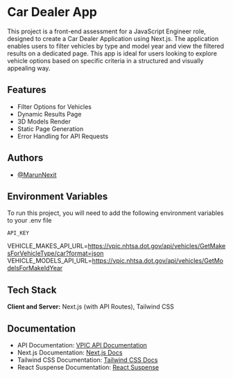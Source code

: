 # Car Dealer App

This project is a front-end assessment for a JavaScript Engineer role, designed to create a Car Dealer Application using Next.js. The application enables users to filter vehicles by type and model year and view the filtered results on a dedicated page. This app is ideal for users looking to explore vehicle options based on specific criteria in a structured and visually appealing way.


## Features

- Filter Options for Vehicles
- Dynamic Results Page
- 3D Models Render
- Static Page Generation
- Error Handling for API Requests


## Authors

- [@MarunNexit](https://github.com/MarunNexit)


## Environment Variables

To run this project, you will need to add the following environment variables to your .env file

`API_KEY`

VEHICLE_MAKES_API_URL=https://vpic.nhtsa.dot.gov/api/vehicles/GetMakesForVehicleType/car?format=json
VEHICLE_MODELS_API_URL=https://vpic.nhtsa.dot.gov/api/vehicles/GetModelsForMakeIdYear

## Tech Stack

**Client and Server:** Next.js (with API Routes), Tailwind CSS

## Documentation

- API Documentation: [VPIC API Documentation](https://vpic.nhtsa.dot.gov/api/?ref=public_apis)
- Next.js Documentation: [Next.js Docs](https://nextjs.org/docs)
- Tailwind CSS Documentation: [Tailwind CSS Docs](https://tailwindcss.com/docs)
- React Suspense Documentation: [React Suspense](https://react.dev/reference/react/Suspense)
